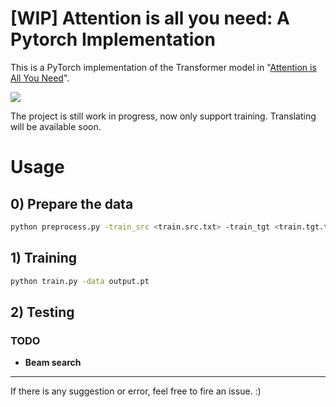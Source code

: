 # [WIP] Attention is all you need: A Pytorch Implementation

This is a PyTorch implementation of the Transformer model in "[Attention is All You Need](https://arxiv.org/abs/1706.03762)". 

![](http://imgur.com/1krF2R6.png)

The project is still work in progress, now only support training.
Translating will be available soon.

# Usage

## 0) Prepare the data
```bash
python preprocess.py -train_src <train.src.txt> -train_tgt <train.tgt.txt> -valid_src <valid.src.txt> -valid_tgt <valid.tgt.txt> -output output.pt
```

## 1) Training
```bash
python train.py -data output.pt
```
## 2) Testing
### TODO
  - **Beam search** 

---
If there is any suggestion or error, feel free to fire an issue. :)
